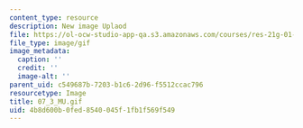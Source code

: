 ```yaml
---
content_type: resource
description: New image Uplaod
file: https://ol-ocw-studio-app-qa.s3.amazonaws.com/courses/res-21g-01-kana-spring-2010/4b8d600b0fed8540045f1fb1f569f549_07_3_MU.gif
file_type: image/gif
image_metadata:
  caption: ''
  credit: ''
  image-alt: ''
parent_uid: c549687b-7203-b1c6-2d96-f5512ccac796
resourcetype: Image
title: 07_3_MU.gif
uid: 4b8d600b-0fed-8540-045f-1fb1f569f549
---
```

